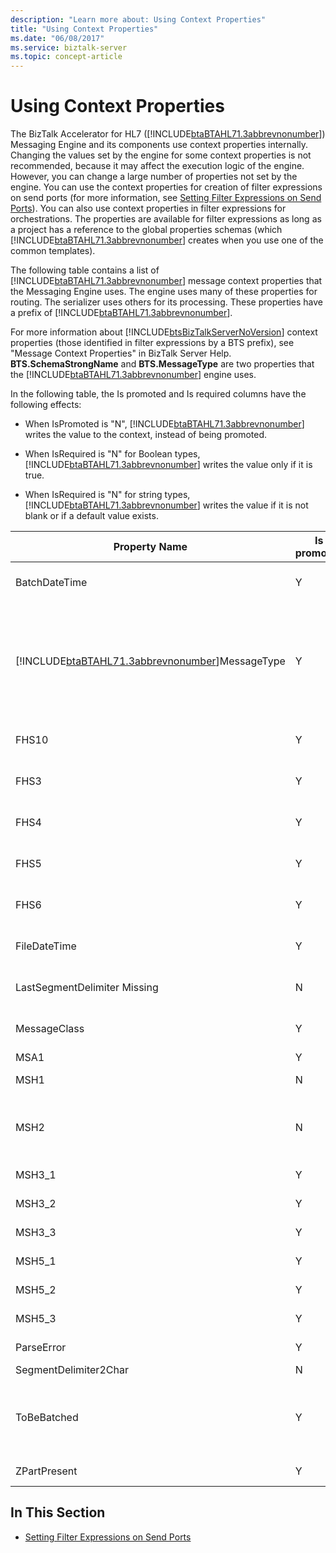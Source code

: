 ```yaml
---
description: "Learn more about: Using Context Properties"
title: "Using Context Properties"
ms.date: "06/08/2017"
ms.service: biztalk-server
ms.topic: concept-article
---
```

# Using Context Properties
The BizTalk Accelerator for HL7 ([!INCLUDE[btaBTAHL71.3abbrevnonumber](../../includes/btabtahl71-3abbrevnonumber-md.md)]) Messaging Engine and its components use context properties internally. Changing the values set by the engine for some context properties is not recommended, because it may affect the execution logic of the engine. However, you can change a large number of properties not set by the engine. You can use the context properties for creation of filter expressions on send ports (for more information, see [Setting Filter Expressions on Send Ports](../../adapters-and-accelerators/accelerator-hl7/setting-filter-expressions-on-send-ports.md)). You can also use context properties in filter expressions for orchestrations. The properties are available for filter expressions as long as a project has a reference to the global properties schemas (which [!INCLUDE[btaBTAHL71.3abbrevnonumber](../../includes/btabtahl71-3abbrevnonumber-md.md)] creates when you use one of the common templates).  
  
 The following table contains a list of [!INCLUDE[btaBTAHL71.3abbrevnonumber](../../includes/btabtahl71-3abbrevnonumber-md.md)] message context properties that the Messaging Engine uses. The engine uses many of these properties for routing. The serializer uses others for its processing. These properties have a prefix of [!INCLUDE[btaBTAHL71.3abbrevnonumber](../../includes/btabtahl71-3abbrevnonumber-md.md)].  
  
 For more information about [!INCLUDE[btsBizTalkServerNoVersion](../../includes/btsbiztalkservernoversion-md.md)] context properties (those identified in filter expressions by a BTS prefix), see "Message Context Properties" in BizTalk Server Help. **BTS.SchemaStrongName** and **BTS.MessageType** are two properties that the [!INCLUDE[btaBTAHL71.3abbrevnonumber](../../includes/btabtahl71-3abbrevnonumber-md.md)] engine uses.  
  
 In the following table, the Is promoted and Is required columns have the following effects:  
  
- When IsPromoted is "N", [!INCLUDE[btaBTAHL71.3abbrevnonumber](../../includes/btabtahl71-3abbrevnonumber-md.md)] writes the value to the context, instead of being promoted.  
  
- When IsRequired is "N" for Boolean types, [!INCLUDE[btaBTAHL71.3abbrevnonumber](../../includes/btabtahl71-3abbrevnonumber-md.md)] writes the value only if it is true.  
  
- When IsRequired is "N" for string types, [!INCLUDE[btaBTAHL71.3abbrevnonumber](../../includes/btabtahl71-3abbrevnonumber-md.md)] writes the value if it is not blank or if a default value exists.  
  
|                                           Property Name                                            | Is promoted | Is required |                                                                                                                                                                      Notes                                                                                                                                                                       |
|----------------------------------------------------------------------------------------------------|-------------|-------------|--------------------------------------------------------------------------------------------------------------------------------------------------------------------------------------------------------------------------------------------------------------------------------------------------------------------------------------------------|
|                                           BatchDateTime                                            |      Y      |      N      |                                                                                                [!INCLUDE[btaBTAHL71.3abbrevnonumber](../../includes/btabtahl71-3abbrevnonumber-md.md)] promotes this property when it processes a batch message.                                                                                                 |
| [!INCLUDE[btaBTAHL71.3abbrevnonumber](../../includes/btabtahl71-3abbrevnonumber-md.md)]MessageType |      Y      |      Y      | The serializer uses this property to distinguish single and batched messages. The HL7 disassembler sets it only for batch messages. The property indicates whether the message is a single message, an inbound batch message, or an outbound batch message. If the serializer does not find it, it assumes that the message is a single message. |
|                                               FHS10                                                |      Y      |      N      |                                                                                                [!INCLUDE[btaBTAHL71.3abbrevnonumber](../../includes/btabtahl71-3abbrevnonumber-md.md)] promotes this property when it processes a batch message.                                                                                                 |
|                                                FHS3                                                |      Y      |      N      |                                                                                                [!INCLUDE[btaBTAHL71.3abbrevnonumber](../../includes/btabtahl71-3abbrevnonumber-md.md)] promotes this property when it processes a batch message.                                                                                                 |
|                                                FHS4                                                |      Y      |      N      |                                                                                                [!INCLUDE[btaBTAHL71.3abbrevnonumber](../../includes/btabtahl71-3abbrevnonumber-md.md)] promotes this property when it processes a batch message.                                                                                                 |
|                                                FHS5                                                |      Y      |      N      |                                                                                                [!INCLUDE[btaBTAHL71.3abbrevnonumber](../../includes/btabtahl71-3abbrevnonumber-md.md)] promotes this property when it processes a batch message.                                                                                                 |
|                                                FHS6                                                |      Y      |      N      |                                                                                                [!INCLUDE[btaBTAHL71.3abbrevnonumber](../../includes/btabtahl71-3abbrevnonumber-md.md)] promotes this property when it processes a batch message.                                                                                                 |
|                                            FileDateTime                                            |      Y      |      N      |                                                                                                [!INCLUDE[btaBTAHL71.3abbrevnonumber](../../includes/btabtahl71-3abbrevnonumber-md.md)] promotes this property when it processes a batch message.                                                                                                 |
|                                    LastSegmentDelimiter Missing                                    |      N      |      N      |                                                                                                [!INCLUDE[btaBTAHL71.3abbrevnonumber](../../includes/btabtahl71-3abbrevnonumber-md.md)] promotes this property when it processes a batch message.                                                                                                 |
|                                            MessageClass                                            |      Y      |      Y      |                                                                                                                  Contains either **MessageClass2X** or **MessageClass2Xml** to distinguish between the two classes of messages.                                                                                                                  |
|                                                MSA1                                                |      Y      |      Y      |                                                                                                                                                        Applicable only for ACK messages.                                                                                                                                                         |
|                                                MSH1                                                |      N      |      Y      |                                                                                                                                   The field containing the field separator. The serializer uses this property.                                                                                                                                   |
|                                                MSH2                                                |      N      |      Y      |                                                                                    The serializer uses this property. The field containing the encoding characters (component separator, repetition separator, escape character, and subcomponent separator).                                                                                    |
|                                               MSH3_1                                               |      Y      |      N      |                                                                                                                                              The first component of the sending application field.                                                                                                                                               |
|                                               MSH3_2                                               |      Y      |      N      |                                                                                                                                              The second component of the sending application field.                                                                                                                                              |
|                                               MSH3_3                                               |      Y      |      N      |                                                                                                                                              The third component of the sending application field.                                                                                                                                               |
|                                               MSH5_1                                               |      Y      |      N      |                                                                                                                                             The first component of the receiving application field.                                                                                                                                              |
|                                               MSH5_2                                               |      Y      |      N      |                                                                                                                                             The second component of the receiving application field.                                                                                                                                             |
|                                               MSH5_3                                               |      Y      |      N      |                                                                                                                                             The third component of the receiving application field.                                                                                                                                              |
|                                             ParseError                                             |      Y      |      Y      |                                                                                                                                                 Indicates that an error occurred during parsing.                                                                                                                                                 |
|                                       SegmentDelimiter2Char                                        |      N      |      N      |                                                                                                                                                      The character that delimits segments.                                                                                                                                                       |
|                                            ToBeBatched                                             |      Y      |      N      |                       When set to false, [!INCLUDE[btaBTAHL71.3abbrevnonumber](../../includes/btabtahl71-3abbrevnonumber-md.md)] does not buffer the message to be batched later; otherwise, [!INCLUDE[btaBTAHL71.3abbrevnonumber](../../includes/btabtahl71-3abbrevnonumber-md.md)] sends the message as part of a batch.                       |
|                                            ZPartPresent                                            |      Y      |      N      |                                                                                                                                              Indicates whether an undeclared Z segment is present.                                                                                                                                               |
  
## In This Section  
  
-   [Setting Filter Expressions on Send Ports](../../adapters-and-accelerators/accelerator-hl7/setting-filter-expressions-on-send-ports.md)
